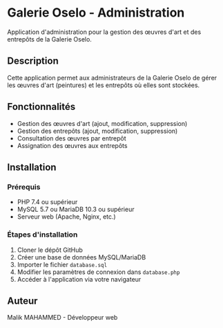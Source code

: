 # Galerie Oselo - Administration

Application d'administration pour la gestion des œuvres d'art et des entrepôts de la Galerie Oselo.

## Description

Cette application permet aux administrateurs de la Galerie Oselo de gérer les œuvres d'art (peintures) et les entrepôts où elles sont stockées.

## Fonctionnalités

- Gestion des œuvres d'art (ajout, modification, suppression)
- Gestion des entrepôts (ajout, modification, suppression)
- Consultation des œuvres par entrepôt
- Assignation des œuvres aux entrepôts

## Installation

### Prérequis

- PHP 7.4 ou supérieur
- MySQL 5.7 ou MariaDB 10.3 ou supérieur
- Serveur web (Apache, Nginx, etc.)

### Étapes d'installation

1. Cloner le dépôt GitHub
2. Créer une base de données MySQL/MariaDB
3. Importer le fichier `database.sql`
4. Modifier les paramètres de connexion dans `database.php`
5. Accéder à l'application via votre navigateur

## Auteur

Malik MAHAMMED - Développeur web

